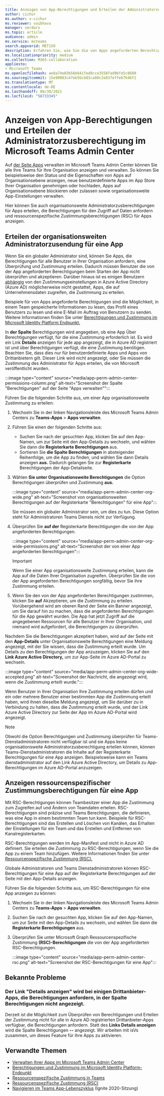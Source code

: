 ```yaml
---
title: Anzeigen von App-Berechtigungen und Erteilen der Administratorzusberechtigung im Microsoft Teams Admin Center
author: cichur
ms.author: v-cichur
ms.reviewer: vaibhava
manager: serdars
ms.topic: article
audience: admin
ms.service: msteams
search.appverid: MET150
description: Erfahren Sie, wie Sie die von Apps angeforderten Berechtigungen anzeigen und den Apps auf der Seite Apps verwalten im Microsoft Teams Admin Center die Administratorzusberechtigung erteilen.
ms.localizationpriority: medium
ms.collection: M365-collaboration
appliesto:
- Microsoft Teams
ms.openlocfilehash: ae8a74e03b56b841fed8cce3558fad96fe5c8680
ms.sourcegitcommit: 15e90083c47eb5bcb03ca80c2e83feffe67646f2
ms.translationtype: MT
ms.contentlocale: de-DE
ms.lasthandoff: 08/30/2021
ms.locfileid: "58733345"
---
```

# <a name="view-app-permissions-and-grant-admin-consent-in-the-microsoft-teams-admin-center"></a>Anzeigen von App-Berechtigungen und Erteilen der Administratorzusberechtigung im Microsoft Teams Admin Center

Auf [der Seite Apps](manage-apps.md) verwalten im Microsoft Teams Admin Center können Sie alle Ihre Teams für Ihre Organisation anzeigen und verwalten. So können Sie beispielsweise den Status und die Eigenschaften von Apps auf Organisationsebene anzeigen, neue benutzerdefinierte Apps im App Store Ihrer Organisation genehmigen oder hochladen, Apps auf Organisationsebene blockieren oder zulassen sowie organisationsweite App-Einstellungen verwalten.

Hier können Sie auch organisationsweite Administratorzusberechtigungen für Apps erteilen, die Berechtigungen für den Zugriff auf Daten anfordern und ressourcenspezifische Zustimmungsberechtigungen (RSC) für Apps anzeigen.

## <a name="grant-org-wide-admin-consent-to-an-app"></a>Erteilen der organisationsweiten Administratorzusendung für eine App

Wenn Sie ein globaler Administrator sind, können Sie Apps, die Berechtigungen für alle Benutzer in Ihrer Organisation anfordern, eine Überprüfung und Zustimmung erteilen. Dadurch müssen Benutzer die von der App angeforderten Berechtigungen beim Starten der App nicht überprüfen und akzeptieren. Darüber hinaus ist es einigen Benutzern [abhängig](/azure/active-directory/manage-apps/configure-user-consent) von den Zustimmungseinstellungen in Azure Active Directory (Azure AD) möglicherweise nicht gestattet, Apps, die auf Unternehmensdaten zugreifen, die Zustimmung zu erteilen.

Beispiele für von Apps angeforderte Berechtigungen sind die Möglichkeit, in einem Team gespeicherte Informationen zu lesen, das Profil eines Benutzers zu lesen und eine E-Mail im Auftrag von Benutzern zu senden. Weitere Informationen finden Sie unter [Berechtigungen und Zustimmung im Microsoft Identity Platform Endpunkt.](/azure/active-directory/develop/v2-permissions-and-consent) 

In **der Spalte** Berechtigungen wird angegeben, ob eine App Über Berechtigungen verfügt, für die eine Zustimmung erforderlich ist. Es wird ein Link **Details** anzeigen für jede app angezeigt, die in Azure AD registriert ist und über Berechtigungen verfügt, die eine Zustimmung benötigen. Beachten Sie, dass dies nur für benutzerdefinierte Apps und Apps von Drittanbietern gilt. Dieser Link wird nicht angezeigt, oder Sie müssen die Zustimmung des Administrator für Apps erteilen, die von Microsoft veröffentlicht wurden.

:::image type="content" source="media/app-perm-admin-center-permissions-column.png" alt-text="Screenshot der Spalte "Berechtigungen" auf der Seite "Apps verwalten"":::

Führen Sie die folgenden Schritte aus, um einer App organisationsweite Zustimmung zu erteilen:

1. Wechseln Sie in der linken Navigationsleiste des Microsoft Teams Admin Centers zu **Teams-Apps** > **Apps verwalten**.
2. Führen Sie einen der folgenden Schritte aus:
    - Suchen Sie nach der gesuchten App, klicken Sie auf den App-Namen, um zur Seite mit den App-Details zu wechseln, und wählen Sie dann die **Registerkarte Berechtigungen** aus.
    - Sortieren Sie **die Spalte Berechtigungen** in absteigender Reihenfolge, um die App zu finden, und wählen Sie dann Details anzeigen **aus.** Dadurch gelangen Sie zur **Registerkarte** Berechtigungen der App-Detailseite.

3. Wählen **Sie unter Organisationsweite Berechtigungen** die Option Berechtigungen überprüfen und Zustimmung **aus.**

    :::image type="content" source="media/app-perm-admin-center-org-wide.png" alt-text="Screenshot von organisationsweiten Berechtigungen auf der Registerkarte "Berechtigungen" für eine App":::

    Sie müssen ein globaler Administrator sein, um dies zu tun. Diese Option steht für Administratoren Teams Diensts nicht zur Verfügung.

4. Überprüfen Sie **auf der** Registerkarte Berechtigungen die von der App angeforderten Berechtigungen.

    :::image type="content" source="media/app-perm-admin-center-org-wide-permissions.png" alt-text="Screenshot der von einer App angeforderten Berechtigungen":::

    > [!IMPORTANT]
    > Wenn Sie einer App organisationsweite Zustimmung erteilen, kann die App auf die Daten Ihrer Organisation zugreifen. Überprüfen Sie die von der App angeforderten Berechtigungen sorgfältig, bevor Sie ihre Zustimmung erteilen.
5. Wenn Sie den von der App angeforderten Berechtigungen zustimmen, klicken Sie **auf** Akzeptieren, um die Zustimmung zu erteilen. Vorübergehend wird am oberen Rand der Seite ein Banner angezeigt, um Sie darauf hin zu machen, dass die angeforderten Berechtigungen für die App gewährt wurden. Die App hat jetzt Zugriff auf die angegebenen Ressourcen für alle Benutzer in Ihrer Organisation, und niemand wird aufgefordert, die Berechtigungen zu überprüfen.

Nachdem Sie die Berechtigungen akzeptiert haben, wird auf der Seite mit den **App-Details** unter Organisationsweite Berechtigungen eine Meldung angezeigt, mit der Sie wissen, dass die Zustimmung erteilt wurde. Um Details zu den Berechtigungen der App anzuzeigen, klicken Sie auf den **Link Azure Active Directory,** um zur App-Seite im Azure AD-Portal zu wechseln.

:::image type="content" source="media/app-perm-admin-center-org-wide-accepted.png" alt-text="Screenshot der Nachricht, die angezeigt wird, wenn die Zustimmung erteilt wurde.":::

Wenn Benutzer in Ihrer Organisation Ihre Zustimmung erteilen dürfen und ein oder mehrere Benutzer einer bestimmten App die Zustimmung erteilt haben, wird ihnen dieselbe Meldung angezeigt, um Sie darüber zu in Verbindung zu halten, dass die Zustimmung erteilt wurde, und der Link Azure Active Directory zur Seite der App im Azure AD-Portal wird angezeigt.

> [!NOTE]
> Obwohl die  Option Berechtigungen und Zustimmung überprüfen für Teams-Dienstadministratoren nicht verfügbar ist und sie Apps keine organisationsweite Administratorzusberechtigung erteilen können,  können Teams-Dienstadministratoren die Inhalte auf der Registerkarte Berechtigungen für eine App anzeigen. Beispielsweise kann ein Teams dienstadministrator auf  den Link Azure Active Directory, um Details zu App-Berechtigungen im Azure AD-Portal anzuzeigen. 

## <a name="view-resource-specific-consent-permissions-of-an-app"></a>Anzeigen ressourcenspezifischer Zustimmungsberechtigungen für eine App

Mit RSC-Berechtigungen können Teambesitzer einer App die Zustimmung zum Zugreifen auf und Ändern von Teamdaten erteilen. RSC-Berechtigungen sind präzise und Teams Berechtigungen, die definieren, was eine App in einem bestimmten Team tun kann. Beispiele für RSC-Berechtigungen sind das Erstellen und Löschen von Kanälen, das Erhalten der Einstellungen für ein Team und das Erstellen und Entfernen von Kanalregisterkarten. 

RSC-Berechtigungen werden im App-Manifest und nicht in Azure AD definiert. Sie erteilen die Zustimmung zu RSC-Berechtigungen, wenn Sie die App zu einem Team hinzufügen. Weitere Informationen finden Sie unter [Ressourcenspezifische Zustimmung (RSC).](/microsoftteams/platform/graph-api/rsc/resource-specific-consent)

Globale Administratoren und Teams Dienstadministratoren können RSC-Berechtigungen für  eine App auf der Registerkarte Berechtigungen auf der Seite mit den App-Details anzeigen. 

Führen Sie die folgenden Schritte aus, um RSC-Berechtigungen für eine App anzeigen zu können:

1. Wechseln Sie in der linken Navigationsleiste des Microsoft Teams Admin Centers zu **Teams-Apps** > **Apps verwalten**.
2. Suchen Sie nach der gesuchten App, klicken Sie auf den App-Namen, um zur Seite mit den App-Details zu wechseln, und wählen Sie dann die **Registerkarte Berechtigungen** aus.
3. Überprüfen Sie unter Microsoft Graph Ressourcenspezifische Zustimmung **(RSC)-Berechtigungen** die von der App angeforderten RSC-Berechtigungen.

    :::image type="content" source="media/app-perm-admin-center-rsc.png" alt-text="Screenshot der RSC-Berechtigungen für eine App":::

## <a name="known-issues"></a>Bekannte Probleme

### <a name="the-view-details-link-isnt-displayed-in-the-permissions-column-for-some-third-party-apps-that-request-permissions"></a>Der Link "Details anzeigen" wird bei einigen Drittanbieter-Apps, die Berechtigungen anfordern, in der Spalte Berechtigungen nicht angezeigt.

Derzeit ist die Möglichkeit zum Überprüfen von Berechtigungen und Erteilen der Zustimmung nicht für alle in Azure AD registrierten Drittanbieter-Apps verfügbar, die Berechtigungen anfordern. Statt des **Links Details anzeigen** wird die Spalte Berechtigungen **--** angezeigt.  Wir arbeiten mit isVs zusammen, um dieses Feature für ihre Apps zu aktivieren.

## <a name="related-topics"></a>Verwandte Themen

- [Verwalten Ihrer Apps im Microsoft Teams Admin Center](manage-apps.md)
- [Berechtigungen und Zustimmung im Microsoft Identity Platform-Endpunkt](/azure/active-directory/develop/v2-permissions-and-consent)
- [Ressourcenspezifische Zustimmung in Teams](resource-specific-consent.md)
- [Ressourcenspezifische Zustimmung (RSC)](/microsoftteams/platform/graph-api/rsc/resource-specific-consent)
- [Navigieren im Teams App-Lebenszyklus](https://aka.ms/PR132) (Ignite 2020-Sitzung)